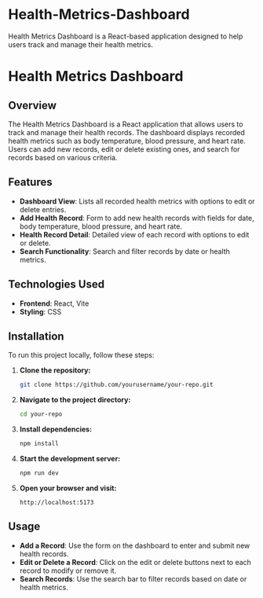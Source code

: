 # Health-Metrics-Dashboard
Health Metrics Dashboard is a React-based application designed to help users track and manage their health metrics. 
# Health Metrics Dashboard

## Overview

The Health Metrics Dashboard is a React application that allows users to track and manage their health records. The dashboard displays recorded health metrics such as body temperature, blood pressure, and heart rate. Users can add new records, edit or delete existing ones, and search for records based on various criteria.

## Features

- **Dashboard View**: Lists all recorded health metrics with options to edit or delete entries.
- **Add Health Record**: Form to add new health records with fields for date, body temperature, blood pressure, and heart rate.
- **Health Record Detail**: Detailed view of each record with options to edit or delete.
- **Search Functionality**: Search and filter records by date or health metrics.

## Technologies Used

- **Frontend**: React, Vite
- **Styling**: CSS

## Installation

To run this project locally, follow these steps:

1. **Clone the repository:**

    ```bash
    git clone https://github.com/yourusername/your-repo.git
    ```

2. **Navigate to the project directory:**

    ```bash
    cd your-repo
    ```

3. **Install dependencies:**

    ```bash
    npm install
    ```

4. **Start the development server:**

    ```bash
    npm run dev
    ```

5. **Open your browser and visit:**

    ```
    http://localhost:5173
    ```

## Usage

- **Add a Record**: Use the form on the dashboard to enter and submit new health records.
- **Edit or Delete a Record**: Click on the edit or delete buttons next to each record to modify or remove it.
- **Search Records**: Use the search bar to filter records based on date or health metrics.

